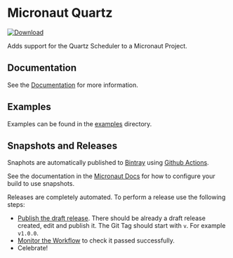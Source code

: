 # Micronaut Quartz

[ ![Download](https://api.bintray.com/packages/pollend/maven/micronaut-quartz/images/download.svg) ](https://bintray.com/pollend/maven/micronaut-quartz/_latestVersion)

Adds support for the Quartz Scheduler to a Micronaut Project.

## Documentation

See the [Documentation](https://pollend.github.io/micronaut-quartz/snapshot) for more information. 

## Examples

Examples can be found in the [examples](https://github.com/pollend/micronaut-quartz/tree/master/docs-examples) directory.

## Snapshots and Releases

Snaphots are automatically published to [Bintray](https://bintray.com/pollend/maven/micronaut-quartz) using [Github Actions](https://github.com/pollend/micronaut-quartz/actions).

See the documentation in the [Micronaut Docs](https://docs.micronaut.io/latest/guide/index.html#usingsnapshots) for how to configure your build to use snapshots.

Releases are completely automated. To perform a release use the following steps:

* [Publish the draft release](https://github.com/micronaut-projects/micronaut-xxx/releases). There should be already a draft release created, edit and publish it. The Git Tag should start with `v`. For example `v1.0.0`.
* [Monitor the Workflow](https://github.com/micronaut-projects/micronaut-xxx/actions?query=workflow%3ARelease) to check it passed successfully.
* Celebrate!
